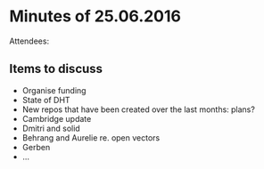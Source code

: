 # Minutes of 25.06.2016

Attendees:

## Items to discuss

* Organise funding
* State of DHT
* New repos that have been created over the last months: plans?
* Cambridge update
* Dmitri and solid
* Behrang and Aurelie re. open vectors
* Gerben
* ...
